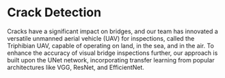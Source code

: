 # Crack Detection
Cracks have a significant impact on bridges, and our team has innovated a versatile unmanned aerial vehicle (UAV) for inspections, called the Triphibian UAV, capable of operating on land, in the sea, and in the air. To enhance the accuracy of visual bridge inspections further, our approach is built upon the UNet network, incorporating transfer learning from popular architectures like VGG, ResNet, and EfficientNet.
